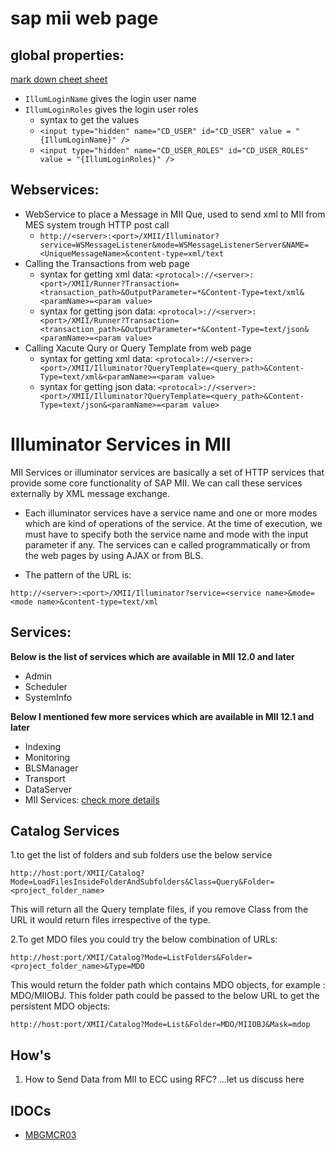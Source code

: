 # sap mii web page 
## global properties:
[mark down cheet sheet](https://github.com/adam-p/markdown-here/wiki/Markdown-Cheatsheet#tables)
- `IllumLoginName` gives the login user name
- `IllumLoginRoles` gives the login user roles
  - syntax to get the values
  - `<input type="hidden" name="CD_USER" id="CD_USER" value = "{IllumLoginName}" />`
  - `<input type="hidden" name="CD_USER_ROLES" id="CD_USER_ROLES" value = "{IllumLoginRoles}" />`
 
 ## Webservices:
 - WebService to place a Message in MII Que, used to send xml to MII from MES system trough HTTP post call
    - `http://<server>:<port>/XMII/Illuminator?service=WSMessageListener&mode=WSMessageListenerServer&NAME=<UniqueMessageName>&content-type=xml/text`
 - Calling the Transactions from web page
    -  syntax for getting xml data: `<protocal>://<server>:<port>/XMII/Runner?Transaction=<transaction_path>&OutputParameter=*&Content-Type=text/xml&<paramName>=<param value>`
    -  syntax for getting json data: `<protocal>://<server>:<port>/XMII/Runner?Transaction=<transaction_path>&OutputParameter=*&Content-Type=text/json&<paramName>=<param value>`
 - Calling Xacute Qury or Query Template from web page
    - syntax for getting xml data: `<protocal>://<server>:<port>/XMII/Illuminator?QueryTemplate=<query_path>&Content-Type=text/xml&<paramName>=<param value>`
    - syntax for getting json data: `<protocal>://<server>:<port>/XMII/Illuminator?QueryTemplate=<query_path>&Content-Type=text/json&<paramName>=<param value>`
# Illuminator Services in MII
 
MII Services or illuminator services are basically a set of HTTP services that provide some core functionality of SAP MII. We can call these services externally by XML message exchange.

- Each illuminator services have a service name and one or more modes which are kind of operations of the service. At the time of execution, we must have to specify both the service name and mode with the input parameter if any. The services can e called programmatically or from the web pages by using AJAX or from BLS.

- The pattern of the URL is:

```http://<server>:<port>/XMII/Illuminator?service=<service name>&mode=<mode name>&content-type=text/xml```

## Services:

**Below is the list of services which are available in MII 12.0 and later**

- Admin
- Scheduler
- SystemInfo

**Below I mentioned few more services which are available in MII 12.1 and later**
- Indexing
- Monitoring
- BLSManager
- Transport
- DataServer
- MII Services:
[check more details](https://blogs.sap.com/2013/01/02/illuminator-services-of-sap-mii/#:~:text=MII%20Services%20or%20illuminator%20services,of%20operations%20of%20the%20service.)
## Catalog Services
1.to get the list of folders and sub folders use the below service

`http://host:port/XMII/Catalog?Mode=LoadFilesInsideFolderAndSubfolders&Class=Query&Folder=<project_folder_name>`

This will return all the Query template files, if you remove Class from the URL it would return files irrespective of the type.

2.To get MDO files you could try the below combination of URLs:

`http://host:port/XMII/Catalog?Mode=ListFolders&Folder=<project_folder_name>&Type=MDO`

This would return the folder path which contains MDO objects, for example : MDO/MIIOBJ. This folder path could be passed to the below URL to get the persistent MDO objects:

`http://host:port/XMII/Catalog?Mode=List&Folder=MDO/MIIOBJ&Mask=mdop`
## How's
1. How to Send Data from MII to ECC using RFC?
...let us discuss here
 ## IDOCs
 - [MBGMCR03](https://github.com/subrahmanyam-pampana/SAP_MII_NOTES/blob/main/MBGMCR03.html)
